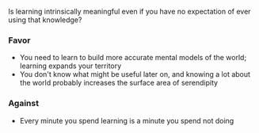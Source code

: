 Is learning intrinsically meaningful even if you have no expectation of ever using that knowledge?

### Favor
- You need to learn to build more accurate mental models of the world; learning expands your territory
- You don't know what might be useful later on, and knowing a lot about the world probably increases the surface area of serendipity
### Against
- Every minute you spend learning is a minute you spend not doing
